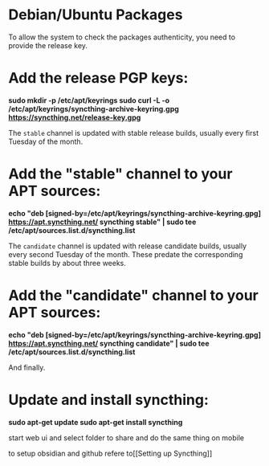 # Debian/Ubuntu Packages

To allow the system to check the packages authenticity, you need to provide the release key.

# Add the release PGP keys:
**sudo mkdir -p /etc/apt/keyrings
sudo curl -L -o /etc/apt/keyrings/syncthing-archive-keyring.gpg https://syncthing.net/release-key.gpg**

The `stable` channel is updated with stable release builds, usually every first Tuesday of the month.

# Add the "stable" channel to your APT sources:
**echo "deb [signed-by=/etc/apt/keyrings/syncthing-archive-keyring.gpg] https://apt.syncthing.net/ syncthing stable" | sudo tee /etc/apt/sources.list.d/syncthing.list**

The `candidate` channel is updated with release candidate builds, usually every second Tuesday of the month. These predate the corresponding stable builds by about three weeks.

# Add the "candidate" channel to your APT sources:
**echo "deb [signed-by=/etc/apt/keyrings/syncthing-archive-keyring.gpg] https://apt.syncthing.net/ syncthing candidate" | sudo tee /etc/apt/sources.list.d/syncthing.list**

And finally.

# Update and install syncthing:
**sudo apt-get update
sudo apt-get install syncthing**

start web ui and select folder to share and do the same thing on mobile

to setup obsidian and github refere to[[Setting up Syncthing]]